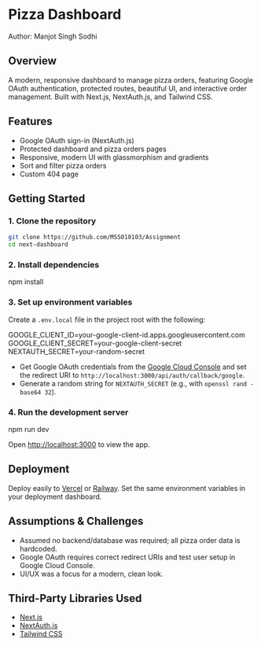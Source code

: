 # Pizza Dashboard

Author: Manjot Singh Sodhi

## Overview
A modern, responsive dashboard to manage pizza orders, featuring Google OAuth authentication, protected routes, beautiful UI, and interactive order management. Built with Next.js, NextAuth.js, and Tailwind CSS.

## Features
- Google OAuth sign-in (NextAuth.js)
- Protected dashboard and pizza orders pages
- Responsive, modern UI with glassmorphism and gradients
- Sort and filter pizza orders
- Custom 404 page

## Getting Started

### 1. Clone the repository
```bash
git clone https://github.com/MSS010103/Assignment
cd next-dashboard
```

### 2. Install dependencies

npm install


### 3. Set up environment variables
Create a `.env.local` file in the project root with the following:

GOOGLE_CLIENT_ID=your-google-client-id.apps.googleusercontent.com
GOOGLE_CLIENT_SECRET=your-google-client-secret
NEXTAUTH_SECRET=your-random-secret



- Get Google OAuth credentials from the [Google Cloud Console](https://console.cloud.google.com/apis/credentials) and set the redirect URI to `http://localhost:3000/api/auth/callback/google`.
- Generate a random string for `NEXTAUTH_SECRET` (e.g., with `openssl rand -base64 32`).

### 4. Run the development server

npm run dev


Open [http://localhost:3000](http://localhost:3000) to view the app.

## Deployment
Deploy easily to [Vercel](https://vercel.com/) or [Railway](https://railway.app/). Set the same environment variables in your deployment dashboard.

## Assumptions & Challenges
- Assumed no backend/database was required; all pizza order data is hardcoded.
- Google OAuth requires correct redirect URIs and test user setup in Google Cloud Console.
- UI/UX was a focus for a modern, clean look.

## Third-Party Libraries Used
- [Next.js](https://nextjs.org/)
- [NextAuth.js](https://next-auth.js.org/)
- [Tailwind CSS](https://tailwindcss.com/)


